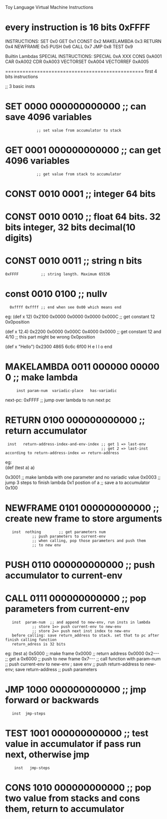 Toy Language Virtual Machine Instructions

every instruction is 16 bits
0xFFFF
===============================================
INSTRUCTIONS:
SET        0x0
GET        0x1
CONST      0x2
MAKELAMBDA 0x3
RETURN 	   0x4
NEWFRAME   0x5
PUSH 	   0x6
CALL 	   0x7
JMP 	   0x8
TEST 	   0x9

Builtin Lambdas
SPECIAL INSTRUCTIONS:
SPECIAL    0xA XXX
	   CONS       0xA001
	   CAR        0xA002
	   CDR        0xA003
	   VECTORSET  0xA004
	   VECTORREF  0xA005


================================================
first 4 bits instructions

;; 3 basic insts
# SET 0000 000000000000 ;; can save 4096 variables
    	 	      ;; set value from accumulator to stack

# GET 0001 000000000000 ;; can get  4096 variables
    	 	      ;; get value from stack to accumulator

# CONST 0010 0001       ;; integer  64 bits
# CONST 0010 0010       ;; float    64 bits. 32 bits integer, 32 bits decimal(10 digits)
# CONST 0010 0011 	;; string   n bits
  	0xFFFF          ;; string length. Maximum 65536
# const 0010 0100	;; nullv
      0xffff 0xffff ;; end when see 0x00 which means end

eg:
(def x 12)
0x2100 0x0000 0x0000 0x0000 0x000C ;; get constant 12
0x0position

(def x 12.4)
0x2200 0x0000 0x000C 0x4000 0x0000 ;; get constant 12 and 4/10
       	      	     	    	   ;; this part might be wrong
0x0position

(def x "Hello")
0x2300 4865 6c6c 6f00 
       H e  l l  o end


# MAKELAMBDA 0011 000000      00000            0     ;; make lambda
  	     inst param-num  variadic-place   has-variadic
next-pc: 0xFFFF ;; jump over lambda to run next pc  
# RETURN 0100 000000000000				       ;; return accumulator
  	 inst   return-address-index-and-env-index ;; get 1 => last-env 
			                        	       ;; get 2 => last-inst according to return-address-index => return-address
eg:	     
(def (test a) a)

0x3001 ;; make lambda with one parameter and no variadic value
0x0003 ;; jump 3 steps to finish lambda
0x1 postion of a  ;; save a to accumulator
0x100
# NEWFRAME 0101 000000000000    ;; create new frame to store arguments 
  	   inst  nothing        ;; get parameters num
	   	 		;; push parameters to current-env
				;; when calling, pop those parameters and push them
				;; to new env
	

# PUSH     0110 000000000000    ;; push accumulator to current-env
# CALL     0111 000000000000    ;; pop parameters from current-env
  	   inst	 param-num 	;; and append to new-env, run insts in lambda
  	   			;; store 1=> push current-env to new-env
				;; store 2=> push next inst index to new-env
	   before calling: save return_address to stack. set that to pc after finish calling function
	   return_adress is 32 bits

eg:
	(test a)
	0x5000 ;; make frame
	0x0000 ;; return address
	0x0000 
	0x2--- ;; get a
	0x6000 ;; push to new frame
	0x7--- ;; call function with param-num
		;; push current-env to new-env ; save env
		;; push return-address to new-env; save return-address
		;; push parameters
	


# JMP 1000 000000000000 ;; jmp forward or backwards
       inst  jmp-steps
# TEST 1001 000000000000 ;; test value in accumulator if pass run next, otherwise jmp
       	inst   jmp-steps

# CONS 1010 000000000000 ;; pop two value from stacks and cons them, return to accumulator




